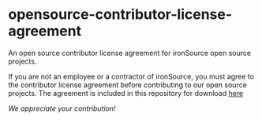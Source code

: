 # opensource-contributor-license-agreement

An open source contributor license agreement for ironSource open source projects. 

If you are not an employee or a contractor of ironSource, you must agree to the contributor license agreement before contributing to our open source projects. The agreement is included in this repository for download [here](https://raw.githubusercontent.com/ironSource/opensource-contributor-license-agreement/master/cla-agreement.pdf)

*We appreciate your contribution!*
